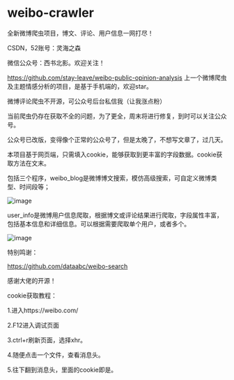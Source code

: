 # weibo-crawler

全新微博爬虫项目，博文、评论、用户信息一网打尽！

CSDN，52账号：灵海之森

微信公众号：西书北影。欢迎关注！

https://github.com/stay-leave/weibo-public-opinion-analysis
上一个微博爬虫及主题情感分析的项目，是基于手机端的，欢迎star。

微博评论爬虫不开源，可公众号后台私信我（让我涨点粉）

当前爬虫仍存在获取不全的问题，为了更全，周末将进行修复，到时可以关注公众号。

公众号已改版，变得像个正常的公众号了，但是太晚了，不想写文章了，过几天。

本项目基于网页端，只需填入cookie，能够获取到更丰富的字段数据。cookie获取方法在文末。

包括三个程序，weibo_blog是微博博文搜索，模仿高级搜索，可自定义微博类型、时间段等；

![image](https://user-images.githubusercontent.com/58450966/193724601-98e2b0c6-21e4-4201-944d-a547e426d05c.png)



user_info是微博用户信息爬取，根据博文或评论结果进行爬取，字段属性丰富，包括基本信息和详细信息。可以根据需要爬取单个用户，或者多个。

![image](https://user-images.githubusercontent.com/58450966/193724744-9a78ac95-133b-4f42-9653-c8ff99782965.png)


特别鸣谢：

https://github.com/dataabc/weibo-search

感谢大佬的开源！


cookie获取教程：

1.进入https://weibo.com/

2.F12进入调试页面

3.ctrl+r刷新页面，选择xhr。

4.随便点击一个文件，查看消息头。

5.往下翻到消息头，里面的cookie即是。
